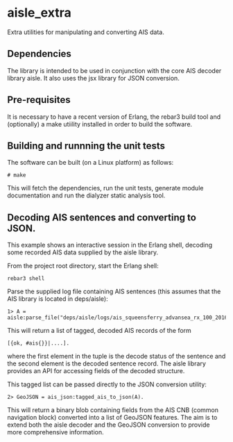 # aisle_extra
Extra utilities for manipulating and converting AIS data.

## Dependencies
The library is intended to be used in conjunction with the core AIS decoder library aisle. It also uses the jsx library for JSON conversion.

## Pre-requisites

It is necessary to have a recent version of Erlang, the rebar3 build tool and (optionally) a make utiility installed in order to build the software.

## Building and runnning the unit tests
The software can be built (on a Linux platform) as follows:
```
# make 
```
This will fetch the dependencies, run the unit tests, generate module documentation and run the dialyzer static analysis tool.

## Decoding AIS sentences and converting to JSON.
This example shows an interactive session in the Erlang shell, decoding some recorded AIS data supplied by the aisle library.

From the project root directory, start the Erlang shell:
```
rebar3 shell
```

Parse the supplied log file containing AIS sentences (this assumes that the AIS library is located in deps/aisle):
```
1> A = aisle:parse_file("deps/aisle/logs/ais_squeensferry_advansea_rx_100_20161120.log").
```

This will return a list of tagged, decoded AIS records of the form 
```
[{ok, #ais{}}|....].
```
where the first element in the tuple is the decode status of the sentence and the second element is the decoded sentence record. The aisle library provides an API for accessing fields of the decoded structure.

This tagged list can be passed directly to the JSON conversion utility:

```
2> GeoJSON = ais_json:tagged_ais_to_json(A).
```
This will return a binary blob containing fields from the AIS CNB (common navigation block) converted into a list of  GeoJSON features.  The aim is to extend both the aisle decoder and the GeoJSON conversion to provide more comprehensive information.

